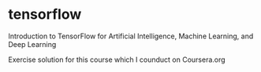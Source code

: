 # tensorflow
Introduction to TensorFlow for Artificial Intelligence, Machine Learning, and Deep Learning

Exercise solution for this course which I counduct on Coursera.org
